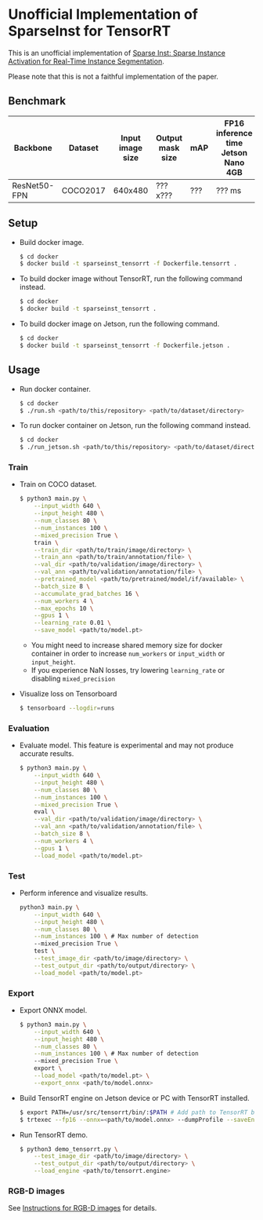 # Unofficial Implementation of SparseInst for TensorRT

This is an unofficial implementation of [Sparse Inst: Sparse Instance Activation for Real-Time Instance Segmentation](https://arxiv.org/abs/2203.12827).

Please note that this is not a faithful implementation of the paper.

## Benchmark

| Backbone | Dataset | Input image size | Output mask size | mAP | FP16 inference time<br>Jetson Nano 4GB | FP16 inference time<br>Jetson Xavier NX | Download link |
| ---      | ---     | ---              | ---              | --- | ---                  | ---                 | ---           |
| ResNet50-FPN | COCO2017 | 640x480 | ???x??? | ??? | ??? ms | ??? ms | weight, onnx |

## Setup

- Build docker image.
    ```sh
    $ cd docker
    $ docker build -t sparseinst_tensorrt -f Dockerfile.tensorrt .
    ```

- To build docker image without TensorRT, run the following command instead.

    ```sh
    $ cd docker
    $ docker build -t sparseinst_tensorrt .
    ```

- To build docker image on Jetson, run the following command.
    ```sh
    $ cd docker
    $ docker build -t sparseinst_tensorrt -f Dockerfile.jetson .
    ```

## Usage

- Run docker container.
    ```sh
    $ cd docker
    $ ./run.sh <path/to/this/repository> <path/to/dataset/directory>
    ```

- To run docker container on Jetson, run the following command instead.
    ```sh
    $ cd docker
    $ ./run_jetson.sh <path/to/this/repository> <path/to/dataset/directory>
    ```

### Train

- Train on COCO dataset.
    ```sh
    $ python3 main.py \
        --input_width 640 \
        --input_height 480 \
        --num_classes 80 \
        --num_instances 100 \
        --mixed_precision True \
        train \
        --train_dir <path/to/train/image/directory> \
        --train_ann <path/to/train/annotation/file> \
        --val_dir <path/to/validation/image/directory> \
        --val_ann <path/to/validation/annotation/file> \
        --pretrained_model <path/to/pretrained/model/if/available> \
        --batch_size 8 \
        --accumulate_grad_batches 16 \
        --num_workers 4 \
        --max_epochs 10 \
        --gpus 1 \
        --learning_rate 0.01 \
        --save_model <path/to/model.pt>
    ```
    - You might need to increase shared memory size for docker container in order to increase ```num_workers``` or ```input_width``` or ```input_height```.
    - If you experience NaN losses, try lowering ```learning_rate``` or disabling ```mixed_precision```

- Visualize loss on Tensorboard
    ```sh
    $ tensorboard --logdir=runs
    ```

### Evaluation

- Evaluate model. This feature is experimental and may not produce accurate results.
    ```sh
    $ python3 main.py \
        --input_width 640 \
        --input_height 480 \
        --num_classes 80 \
        --num_instances 100 \
        --mixed_precision True \
        eval \
        --val_dir <path/to/validation/image/directory> \
        --val_ann <path/to/validation/annotation/file> \
        --batch_size 8 \
        --num_workers 4 \
        --gpus 1 \
        --load_model <path/to/model.pt>
    ```

### Test

- Perform inference and visualize results.
    ```sh
    python3 main.py \
        --input_width 640 \
        --input_height 480 \
        --num_classes 80 \
        --num_instances 100 \ # Max number of detection
        --mixed_precision True \
        test \
        --test_image_dir <path/to/image/directory> \
        --test_output_dir <path/to/output/directory> \
        --load_model <path/to/model.pt>
    ```

### Export

- Export ONNX model.
    ```sh
    $ python3 main.py \
        --input_width 640 \
        --input_height 480 \
        --num_classes 80 \
        --num_instances 100 \ # Max number of detection
        --mixed_precision True \
        export \
        --load_model <path/to/model.pt> \
        --export_onnx <path/to/model.onnx>
    ```

- Build TensorRT engine on Jetson device or PC with TensorRT installed.
    ```sh
    $ export PATH=/usr/src/tensorrt/bin/:$PATH # Add path to TensorRT binary
    $ trtexec --fp16 --onnx=<path/to/model.onnx> --dumpProfile --saveEngine=<path/to/tensorrt.engine>
    ```

- Run TensorRT demo.
    ```sh
    $ python3 demo_tensorrt.py \
        --test_image_dir <path/to/image/directory> \
        --test_output_dir <path/to/output/directory> \
        --load_engine <path/to/tensorrt.engine>
    ```

### RGB-D images
See [Instructions for RGB-D images](docs/rgbd.md) for details.
